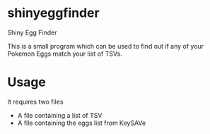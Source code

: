 # shinyeggfinder
Shiny Egg Finder

This is a small program which can be used to find out if any of your Pokemon Eggs match your list of TSVs.


# Usage

It requires two files

* A file containing a list of TSV
* A file containing the eggs list from KeySAVe